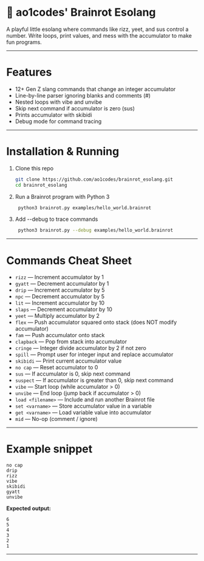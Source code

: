 # 🧠 ao1codes' Brainrot Esolang

A playful little esolang where commands like rizz, yeet, and sus control a number. Write loops, print values, and mess with the accumulator to make fun programs.

---

# Features

* 12+ Gen Z slang commands that change an integer accumulator
* Line-by-line parser ignoring blanks and comments (#)
* Nested loops with vibe and unvibe
* Skip next command if accumulator is zero (sus)
* Prints accumulator with skibidi
* Debug mode for command tracing

---

# Installation & Running

1. Clone this repo
   ```bash
   git clone https://github.com/ao1codes/brainrot_esolang.git
   cd brainrot_esolang
   ```

2. Run a Brainrot program with Python 3
   ```bash
    python3 brainrot.py examples/hello_world.brainrot
   ```

3. Add --debug to trace commands
   ```bash
    python3 brainrot.py --debug examples/hello_world.brainrot
   ```
   
---

# Commands Cheat Sheet

- `rizz` — Increment accumulator by 1  
- `gyatt` — Decrement accumulator by 1  
- `drip` — Increment accumulator by 5  
- `npc` — Decrement accumulator by 5  
- `lit` — Increment accumulator by 10  
- `slaps` — Decrement accumulator by 10  
- `yeet` — Multiply accumulator by 2  
- `flex` — Push accumulator squared onto stack (does NOT modify accumulator)  
- `fam` — Push accumulator onto stack  
- `clapback` — Pop from stack into accumulator  
- `cringe` — Integer divide accumulator by 2 if not zero  
- `spill` — Prompt user for integer input and replace accumulator  
- `skibidi` — Print current accumulator value  
- `no cap` — Reset accumulator to 0  
- `sus` — If accumulator is 0, skip next command  
- `suspect` — If accumulator is greater than 0, skip next command  
- `vibe` — Start loop (while accumulator > 0)  
- `unvibe` — End loop (jump back if accumulator > 0)  
- `load <filename>` — Include and run another Brainrot file  
- `set <varname>` — Store accumulator value in a variable  
- `get <varname>` — Load variable value into accumulator  
- `mid` — No-op (comment / ignore)  

---

# Example snippet

```brainrot
no cap
drip
rizz
vibe
skibidi
gyatt
unvibe
```

**Expected output:**

```
6
5
4
3
2
1
```

---